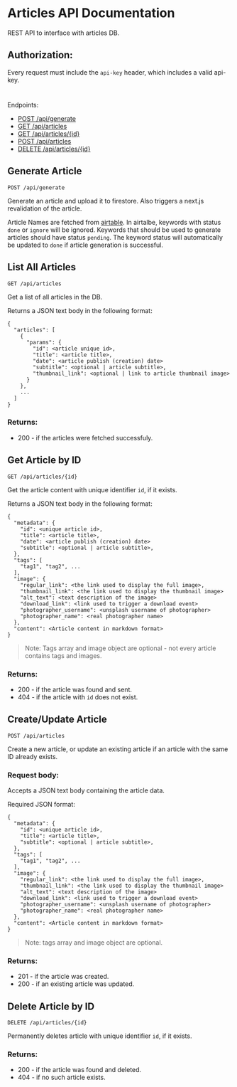 # Articles API Documentation

REST API to interface with articles DB.

## Authorization:

Every request must include the `api-key` header, which includes a valid api-key.

#

Endpoints:
- [POST /api/generate](#generate-article)
- [GET /api/articles](#list-all-articles)
- [GET /api/articles/{id}](#get-article-by-id)
- [POST /api/articles](#createupdate-article)
- [DELETE /api/articles/{id}](#delete-article-by-id)

## Generate Article

`POST /api/generate`

Generate an article and upload it to firestore. Also triggers a next.js revalidation of the article.

Article Names are fetched from [airtable](https://airtable.com/app9vAZn1T7YBq027/tbl7CnjcIArSJU3vj/viw30TBH8i1srD6pZ?blocks=hide). In airtalbe, keywords with status `done` or `ignore` will be ignored. Keywords that should be used to generate articles should have status `pending`. The keyword status will automatically be updated to `done` if article generation is successful.

## List All Articles

`GET /api/articles`

Get a list of all articles in the DB.

Returns a JSON text body in the following format:
```
{
  "articles": [
    {
      "params": {
        "id": <article unique id>, 
        "title": <article title>,
        "date": <article publish (creation) date> 
        "subtitle": <optional | article subtitle>, 
        "thumbnail_link": <optional | link to article thumbnail image>
      }
    }, 
    ...
  ]
}
```

### Returns:
- 200 - if the articles were fetched successfuly.

## Get Article by ID

`GET /api/articles/{id}`

Get the article content with unique identifier `id`, if it exists.

Returns a JSON text body in the following format:
```
{
  "metadata": {
    "id": <unique article id>, 
    "title": <article title>, 
    "date": <article publish (creation) date>
    "subtitle": <optional | article subtitle>, 
  }, 
  "tags": [
    "tag1", "tag2", ...
  ], 
  "image": {
    "regular_link": <the link used to display the full image>, 
    "thumbnail_link": <the link used to display the thumbnail image>
    "alt_text": <text description of the image>
    "download_link": <link used to trigger a download event>
    "photographer_username": <unsplash username of photographer>
    "photographer_name": <real photographer name>
  }, 
  "content": <Article content in markdown format>
}
```

> Note: Tags array and image object are optional - not every article contains tags and images.

### Returns:
- 200 - if the article was found and sent.
- 404 - if the article with `id` does not exist.

## Create/Update Article

`POST /api/articles`

Create a new article, or update an existing article if an article with the same ID already exists.

### Request body:
Accepts a JSON text body containing the article data.

Required JSON format:
```
{
  "metadata": {
    "id": <unique article id>, 
    "title": <article title>, 
    "subtitle": <optional | article subtitle>, 
  }, 
  "tags": [
    "tag1", "tag2", ...
  ], 
  "image": {
    "regular_link": <the link used to display the full image>, 
    "thumbnail_link": <the link used to display the thumbnail image>
    "alt_text": <text description of the image>
    "download_link": <link used to trigger a download event>
    "photographer_username": <unsplash username of photographer>
    "photographer_name": <real photographer name>
  }, 
  "content": <Article content in markdown format>
}
```

> Note: tags array and image object are optional.

### Returns:
- 201 - if the article was created.
- 200 - if an existing article was updated.

## Delete Article by ID

`DELETE /api/articles/{id}`

Permanently deletes article with unique identifier `id`, if it exists.

### Returns:
- 200 - if the article was found and deleted.
- 404 - if no such article exists.
